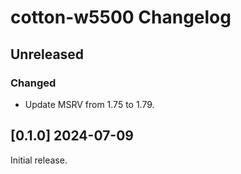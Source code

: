 # cotton-w5500 Changelog

## Unreleased

### Changed

* Update MSRV from 1.75 to 1.79.

## [0.1.0] 2024-07-09

Initial release.
